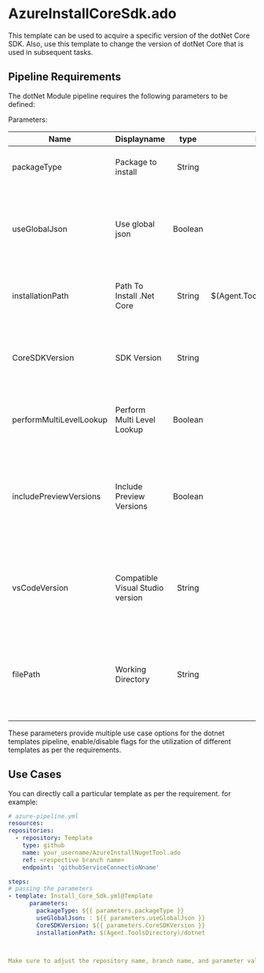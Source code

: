 # AzureInstallCoreSdk.ado
This template can be used to acquire a specific version of the dotNet Core SDK. Also, use this template to change the version of dotNet Core that is used in subsequent tasks.

## Pipeline Requirements

The dotNet Module pipeline requires the following parameters to be defined:

Parameters:

| Name  | Displayname | type | Default | Values | Opional/Required | Comments |
| ------------- | ------------- | :-------------: | :-------------: | :-------------: | :-------------: | ------------- |
| packageType | Package to install | String | 'sdk' | runtime, sdk (SDK (contains runtime)) | Required | Specifies whether to install only the .NET runtime or the SDK |
| useGlobalJson | Use global json | Boolean | false | true / false | Optional | Use when packageType = sdk. Installs all SDKs from global.json files. These files are searched from system.DefaultWorkingDirectory. You can change the search root path by setting the working directory input. |
| installationPath | Path To Install .Net Core  | String | $(Agent.ToolsDirectory)/dotnet |  | Optional | Specifies where the .NET Core SDK/Runtime should be installed. Different paths can have the following impact on .NET's behavior |
| CoreSDKVersion | SDK Version | String | | | Optional | Use when useGlobalJson = false or packageType = runtime. Specifies the version of the .NET Core SDK or runtime to install. The version values for SDK or runtime installations are in the releases.json |
| performMultiLevelLookup | Perform Multi Level Lookup | Boolean | false | true / false | Optional | Configures the behavior of the .NET host process when it searches for a suitable shared framework. Only applicable to Windows based agents. |
| includePreviewVersions | Include Preview Versions | Boolean | false | true / false | Optional | Use when useGlobalJson = false & packageType = runtime. If set to true, includes preview versions when the task searches for latest runtime/SDK versions, such as searching for 2.2.x or 3.1.x. This setting is ignored if you specify an exact version, such as 3.0.100-preview3-010431. |
| vsCodeVersion | Compatible Visual Studio version | String | | | Optional | Specifies a compatible Visual Studio version for a corresponding .NET Core SDK installation. The value must be a complete version number, such as 16.6.4, which contains a major version, a minor version, and a patch number |
| filePath | Working Directory | String | | | Optional | Use when useGlobalJson = true. Specifies the path from where global.json files should be searched when using useGlobalJson. If the value is empty, system.DefaultWorkingDirectory will be considered as the root path. |

These parameters provide multiple use case options for the dotnet templates pipeline, enable/disable flags for the utilization of different templates as per the requirements.


## Use Cases

You can directly call a particular template as per the requirement. for example: 

  ```yaml
  # azure-pipeline.yml
  resources:
  repositories:
    - repository: Template
      type: github
      name: your_username/AzureInstallNugetTool.ado
      ref: <respective branch name>
      endpoint: 'githubServiceConnectioNname'

  steps:
  # passing the parameters
  - template: Install_Core_Sdk.yml@Template
        parameters:
          packageType: ${{ parameters.packageType }}
          useGlobalJson: : ${{ parameters.useGlobalJson }}
          CoreSDKVersion: ${{ parameters.CoreSDKVersion }}
          installationPath: $(Agent.ToolsDirectory)/dotnet

        
  
Make sure to adjust the repository name, branch name, and parameter values according to your project's requirements.

  ```

